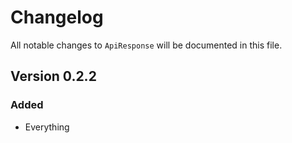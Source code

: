 # Changelog

All notable changes to `ApiResponse` will be documented in this file.

## Version 0.2.2

### Added
- Everything
